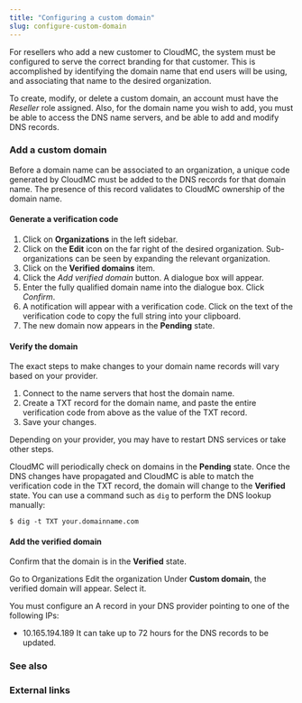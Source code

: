 ```yaml
---
title: "Configuring a custom domain"
slug: configure-custom-domain
---
```



For resellers who add a new customer to CloudMC, the system must be configured to serve the correct branding for that customer.  This is accomplished by identifying the domain name that end users will be using, and associating that name to the desired organization.

To create, modify, or delete a custom domain, an account must have the *Reseller* role assigned.  Also, for the domain name you wish to add, you must be able to access the DNS name servers, and be able to add and modify DNS records.

### Add a custom domain

Before a domain name can be associated to an organization, a unique code generated by CloudMC must be added to the DNS records for that domain name.  The presence of this record validates to CloudMC ownership of the domain name.

#### Generate a verification code

1. Click on **Organizations** in the left sidebar.
1. Click on the **Edit** icon on the far right of the desired organization.  Sub-organizations can be seen by expanding the relevant organization.
1. Click on the **Verified domains** item.
1. Click the *Add verified domain* button.  A dialogue box will appear.
1. Enter the fully qualified domain name into the dialogue box.  Click *Confirm*.
1. A notification will appear with a verification code.  Click on the text of the verification code to copy the full string into your clipboard.
1. The new domain now appears in the **Pending** state.

#### Verify the domain

The exact steps to make changes to your domain name records will vary based on your provider.

1. Connect to the name servers that host the domain name.
1. Create a TXT record for the domain name, and paste the entire verification code from above as the value of the TXT record.
1. Save your changes.

Depending on your provider, you may have to restart DNS services or take other steps.  

CloudMC will periodically check on domains in the **Pending** state.  Once the DNS changes have propagated and CloudMC is able to match the verification code in the TXT record, the domain will change to the **Verified** state.  You can use a command such as `dig` to perform the DNS lookup manually:

```
$ dig -t TXT your.domainname.com
```

#### Add the verified domain

Confirm that the domain is in the **Verified** state.

Go to Organizations
Edit the organization
Under **Custom domain**, the verified domain will appear.  Select it.


You must configure an A record in your DNS provider pointing to one of the following IPs:
- 10.165.194.189
It can take up to 72 hours for the DNS records to be updated.


### See also

### External links
